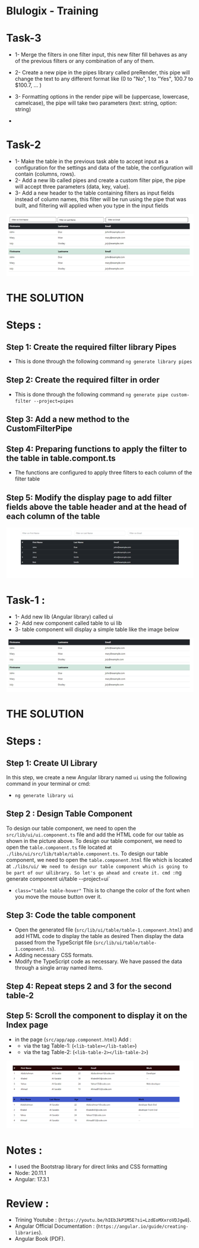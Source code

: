 # Blulogix - Training 
# Task-3

* 1- Merge the filters in one filter input, this new filter fill behaves as any of the previous filters or any combination of any of them.
* 2- Create a new pipe in the pipes library called preRender, this pipe will change the text to any different format like (0 to "No", 1 to "Yes", 100.7 to $100.7, ... )
* 3- Formatting options in the render pipe will be (uppercase, lowercase, camelcase), the pipe will take two parameters (text: string, option: string)

* 
# Task-2
* 1- Make the table in the previous task able to accept input as a configuration for the settings and data of the   table, the configuration will contain (columns, rows).
* 2- Add a new lib called pipes and create a custom filter pipe, the pipe will accept three parameters (data, key, value).
* 3- Add a new header to the table containing filters as input fields instead of column names, this filter will be run using the pipe that was built, and filtering will applied when you type in the input fields

![](assest/Images/Task2.jpg)

# THE SOLUTION 

# Steps :
## Step 1: Create the required filter library Pipes
* This is done through the following command `ng generate library pipes`

## Step 2: Create the required filter in order
* This is done through the following command `ng generate pipe custom-filter --project=pipes`

## Step 3:  Add a new method to the CustomFilterPipe

## Step 4: Preparing functions to apply the filter to the table in table.compont.ts
* The functions are configured to apply three filters to each column of the filter table

## Step 5: Modify the display page to add filter fields above the table header and at the head of each column of the table

![](assest/Images/Task-2-SL.png)

# Task-1 :
* 1- Add new lib (Angular library) called ui
* 2- Add new component called table to ui lib
* 3- table component will display a simple table like the image below

![](assest/Images/Task1.jpeg)

# THE SOLUTION 

# Steps :
## Step 1: Create UI Library
In this step, we create a new Angular
library named `ui` using the following command in your terminal or cmd:
* `ng generate library ui`

## Step 2 : Design Table Component
To design our table component, we need to open  the `src/lib/ui/ui.component.ts` file and add the HTML code for our table as shown in the picture above.
To design our table component, we need to open the `table.component.ts` file located at `./libs/ui/src/lib/table/table.component.ts`.
To design our table component, we need to open the `table.component.html` file which is located at `./libs/ui/
We need to design our table component which is going to be part of our `ui` library. So let's go ahead and create it.
cmd :
`ng generate component ui/table --project=ui`
* `class="table table-hover"` This is to change the color of the font when you move the mouse button over it.

## Step 3: Code the table component
* Open the generated file (`src/lib/ui/table/table-1.component.html`) and add HTML code
to display the table as desired Then display the data passed from the TypeScript file (`src/lib/ui/table/table-1.component.ts`). 
* Adding necessary CSS formats.
* Modify the TypeScript code as necessary. We have passed the data through a single array named items. 

## Step 4: Repeat steps 2 and 3 for the second table-2

## Step 5: Scroll the component to display it on the Index page
* in the page (`src/app/app.component.html`) Add :
* * via the tag Table-1: (`<lib-table></lib-table>`) 
* * via the tag Table-2: (`<lib-table-2></lib-table-2>`)

![](assest/Images/result.png)

# Notes :
* I used the Bootstrap library for direct links and CSS formatting 
* Node: 20.11.1
* Angular: 17.3.1

# Review : 
*  Trining Youtube : (`https://youtu.be/hIEbJkP1M5E?si=LzdEoMXxroVDJgw8`).
*  Angular  Official Documentation : (`https://angular.io/guide/creating-libraries`).
*  Angular Book (PDF).
